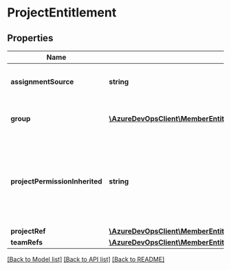 # ProjectEntitlement

## Properties
Name | Type | Description | Notes
------------ | ------------- | ------------- | -------------
**assignmentSource** | **string** | Assignment Source (e.g. Group or Unknown). | [optional] 
**group** | [**\AzureDevOpsClient\MemberEntitlementManagement\AzureDevOpsClient\MemberEntitlementManagement\Model\Group**](Group.md) | Project Group (e.g. Contributor, Reader etc.) | [optional] 
**projectPermissionInherited** | **string** | Whether the user is inheriting permissions to a project through a Azure DevOps or AAD group membership. | [optional] 
**projectRef** | [**\AzureDevOpsClient\MemberEntitlementManagement\AzureDevOpsClient\MemberEntitlementManagement\Model\ProjectRef**](ProjectRef.md) | Project Ref | [optional] 
**teamRefs** | [**\AzureDevOpsClient\MemberEntitlementManagement\AzureDevOpsClient\MemberEntitlementManagement\Model\TeamRef[]**](TeamRef.md) | Team Ref. | [optional] 

[[Back to Model list]](../README.md#documentation-for-models) [[Back to API list]](../README.md#documentation-for-api-endpoints) [[Back to README]](../README.md)


